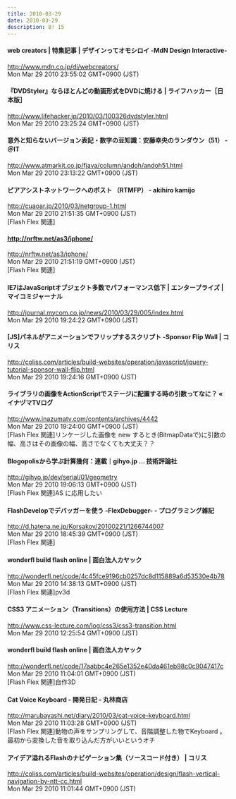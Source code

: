 ```yaml
---
title: 2010-03-29
date: 2010-03-29
description: B! 15
---
```


#### web creators | 特集記事 | デザインってオモシロイ -MdN Design Interactive-		
http://www.mdn.co.jp/di/webcreators/<br>
Mon Mar 29 2010 23:55:02 GMT+0900 (JST)<br>


#### 『DVDStyler』ならほとんどの動画形式をDVDに焼ける | ライフハッカー［日本版］
http://www.lifehacker.jp/2010/03/100326dvdstyler.html<br>
Mon Mar 29 2010 23:25:24 GMT+0900 (JST)<br>


####  意外と知らないバージョン表記・数字の豆知識：安藤幸央のランダウン（51） - ＠IT
http://www.atmarkit.co.jp/fjava/column/andoh/andoh51.html<br>
Mon Mar 29 2010 23:13:22 GMT+0900 (JST)<br>


#### ピアアシストネットワークへのポスト （RTMFP） - akihiro kamijo
http://cuaoar.jp/2010/03/netgroup-1.html<br>
Mon Mar 29 2010 21:51:35 GMT+0900 (JST)<br>
[Flash Flex 関連]


#### http://nrftw.net/as3/iphone/
http://nrftw.net/as3/iphone/<br>
Mon Mar 29 2010 21:51:19 GMT+0900 (JST)<br>
[Flash Flex 関連]


#### IE7はJavaScriptオブジェクト多数でパフォーマンス低下 | エンタープライズ | マイコミジャーナル
http://journal.mycom.co.jp/news/2010/03/29/005/index.html<br>
Mon Mar 29 2010 19:24:22 GMT+0900 (JST)<br>


####   [JS]パネルがアニメーションでフリップするスクリプト -Sponsor Flip Wall | コリス
http://coliss.com/articles/build-websites/operation/javascript/jquery-tutorial-sponsor-wall-flip.html<br>
Mon Mar 29 2010 19:24:16 GMT+0900 (JST)<br>


#### ライブラリの画像をActionScriptでステージに配置する時の引数ってなに？ « イナヅマTVログ
http://www.inazumatv.com/contents/archives/4442<br>
Mon Mar 29 2010 19:24:00 GMT+0900 (JST)<br>
[Flash Flex 関連]リンケージした画像を new するとき(BitmapDataで)に引数の幅、高さはその画像の幅、高さでなくても大丈夫？？


#### Blogopolisから学ぶ計算幾何：連載｜gihyo.jp … 技術評論社
http://gihyo.jp/dev/serial/01/geometry<br>
Mon Mar 29 2010 19:06:13 GMT+0900 (JST)<br>
[Flash Flex 関連]AS に応用したい


#### FlashDevelopでデバッガーを使う -FlexDebugger- - プログラミング雑記
http://d.hatena.ne.jp/Korsakov/20100221/1266744007<br>
Mon Mar 29 2010 18:45:39 GMT+0900 (JST)<br>
[Flash Flex 関連]


#### wonderfl build flash online | 面白法人カヤック
http://wonderfl.net/code/4c45fce9196cb0257dc8d115889a6d53530e4b78<br>
Mon Mar 29 2010 14:38:13 GMT+0900 (JST)<br>
[Flash Flex 関連]pv3d


#### CSS3 アニメーション（Transitions）の使用方法 | CSS Lecture
http://www.css-lecture.com/log/css3/css3-transition.html<br>
Mon Mar 29 2010 12:25:54 GMT+0900 (JST)<br>


#### wonderfl build flash online | 面白法人カヤック
http://wonderfl.net/code/17aabbc4e265e1352e40da461eb98c0c9047417c<br>
Mon Mar 29 2010 11:04:01 GMT+0900 (JST)<br>
[Flash Flex 関連]自作3D


#### 			Cat Voice Keyboard - 開発日記 - 丸林商店		
http://marubayashi.net/diary/2010/03/cat-voice-keyboard.html<br>
Mon Mar 29 2010 11:03:28 GMT+0900 (JST)<br>
[Flash Flex 関連]動物の声をサンプリングして、音階調整した物でKeyboard 。最初から変換した音を取り込んだ方がいいというオチ


####   アイデア溢れるFlashのナビゲーション集（ソースコード付き） | コリス
http://coliss.com/articles/build-websites/operation/design/flash-vertical-navigation-by-ntt-cc.html<br>
Mon Mar 29 2010 11:01:44 GMT+0900 (JST)<br>


